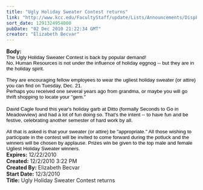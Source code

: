 ```yaml
---
title: "Ugly Holiday Sweater Contest returns"
link: "http://www.kcc.edu/FacultyStaff/update/Lists/Announcements/DispForm.aspx?ID=11"
sort_date: 1291324954000
pubDate: "02 Dec 2010 21:22:34 GMT"
creator: "Elizabeth Becvar"
---
```


<div><b>Body:</b> <div class=ExternalClass930E86139A9D4766B1C8DF534C74DBC3><div><span style="font-size:10pt;color:black;font-family:'Arial','sans-serif'">The Ugly Holiday Sweater Contest is back by popular demand! <br>No, Human Resources is not under the influence of holiday eggnog -- but they are in the holiday spirit.</span></div>
<div><span style="font-size:10pt;color:black;font-family:'Arial','sans-serif'"> <br>They are encouraging fellow employees to wear the ugliest holiday sweater (or attire) you can find on Tuesday, Dec. 21.<br>Perhaps you received one several years ago from grandma, or maybe you will go thrift shopping to locate your &quot;gem.&quot; </span></div>
<div><span style="font-size:10pt;color:black;font-family:'Arial','sans-serif'"></span> </div>
<div><span style="font-size:10pt;color:black;font-family:'Arial','sans-serif'">David Cagle found this year's holiday garb at Ditto (formally Seconds to Go in Meadowview) and had a lot of fun doing so. That's the intent -- to have fun and be festive, celebrating another semester of hard work by all. </span></div>
<div><span style="font-size:10pt;color:black;font-family:'Arial','sans-serif'"><br>All that is asked is that your sweater (or attire) be &quot;appropriate.&quot; All those wishing to participate in the contest will be invited to come forward during the potluck and the winners will be chosen by applause. Prizes win be given to the top male and female Ugliest Holiday Sweater winners. </span></div></div></div>
<div><b>Expires:</b> 12/22/2010</div>
<div><b>Created:</b> 12/2/2010 3:22 PM</div>
<div><b>Created By:</b> Elizabeth Becvar</div>
<div><b>Start Date:</b> 12/3/2010</div>
<div><b>Title:</b> Ugly Holiday Sweater Contest returns</div>
